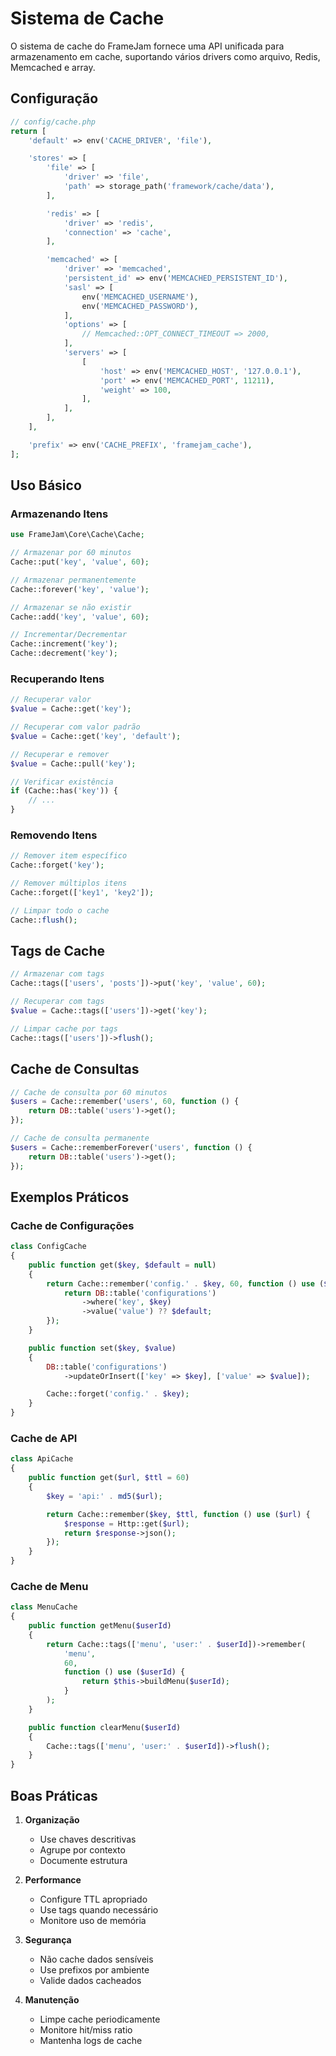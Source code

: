 # Sistema de Cache

O sistema de cache do FrameJam fornece uma API unificada para armazenamento em cache, suportando vários drivers como arquivo, Redis, Memcached e array.

## Configuração

```php
// config/cache.php
return [
    'default' => env('CACHE_DRIVER', 'file'),

    'stores' => [
        'file' => [
            'driver' => 'file',
            'path' => storage_path('framework/cache/data'),
        ],

        'redis' => [
            'driver' => 'redis',
            'connection' => 'cache',
        ],

        'memcached' => [
            'driver' => 'memcached',
            'persistent_id' => env('MEMCACHED_PERSISTENT_ID'),
            'sasl' => [
                env('MEMCACHED_USERNAME'),
                env('MEMCACHED_PASSWORD'),
            ],
            'options' => [
                // Memcached::OPT_CONNECT_TIMEOUT => 2000,
            ],
            'servers' => [
                [
                    'host' => env('MEMCACHED_HOST', '127.0.0.1'),
                    'port' => env('MEMCACHED_PORT', 11211),
                    'weight' => 100,
                ],
            ],
        ],
    ],

    'prefix' => env('CACHE_PREFIX', 'framejam_cache'),
];
```

## Uso Básico

### Armazenando Itens

```php
use FrameJam\Core\Cache\Cache;

// Armazenar por 60 minutos
Cache::put('key', 'value', 60);

// Armazenar permanentemente
Cache::forever('key', 'value');

// Armazenar se não existir
Cache::add('key', 'value', 60);

// Incrementar/Decrementar
Cache::increment('key');
Cache::decrement('key');
```

### Recuperando Itens

```php
// Recuperar valor
$value = Cache::get('key');

// Recuperar com valor padrão
$value = Cache::get('key', 'default');

// Recuperar e remover
$value = Cache::pull('key');

// Verificar existência
if (Cache::has('key')) {
    // ...
}
```

### Removendo Itens

```php
// Remover item específico
Cache::forget('key');

// Remover múltiplos itens
Cache::forget(['key1', 'key2']);

// Limpar todo o cache
Cache::flush();
```

## Tags de Cache

```php
// Armazenar com tags
Cache::tags(['users', 'posts'])->put('key', 'value', 60);

// Recuperar com tags
$value = Cache::tags(['users'])->get('key');

// Limpar cache por tags
Cache::tags(['users'])->flush();
```

## Cache de Consultas

```php
// Cache de consulta por 60 minutos
$users = Cache::remember('users', 60, function () {
    return DB::table('users')->get();
});

// Cache de consulta permanente
$users = Cache::rememberForever('users', function () {
    return DB::table('users')->get();
});
```

## Exemplos Práticos

### Cache de Configurações

```php
class ConfigCache
{
    public function get($key, $default = null)
    {
        return Cache::remember('config.' . $key, 60, function () use ($key, $default) {
            return DB::table('configurations')
                ->where('key', $key)
                ->value('value') ?? $default;
        });
    }

    public function set($key, $value)
    {
        DB::table('configurations')
            ->updateOrInsert(['key' => $key], ['value' => $value]);

        Cache::forget('config.' . $key);
    }
}
```

### Cache de API

```php
class ApiCache
{
    public function get($url, $ttl = 60)
    {
        $key = 'api:' . md5($url);

        return Cache::remember($key, $ttl, function () use ($url) {
            $response = Http::get($url);
            return $response->json();
        });
    }
}
```

### Cache de Menu

```php
class MenuCache
{
    public function getMenu($userId)
    {
        return Cache::tags(['menu', 'user:' . $userId])->remember(
            'menu',
            60,
            function () use ($userId) {
                return $this->buildMenu($userId);
            }
        );
    }

    public function clearMenu($userId)
    {
        Cache::tags(['menu', 'user:' . $userId])->flush();
    }
}
```

## Boas Práticas

1. **Organização**
   - Use chaves descritivas
   - Agrupe por contexto
   - Documente estrutura

2. **Performance**
   - Configure TTL apropriado
   - Use tags quando necessário
   - Monitore uso de memória

3. **Segurança**
   - Não cache dados sensíveis
   - Use prefixos por ambiente
   - Valide dados cacheados

4. **Manutenção**
   - Limpe cache periodicamente
   - Monitore hit/miss ratio
   - Mantenha logs de cache 